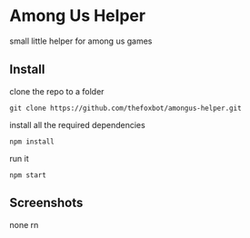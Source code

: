 # Among Us Helper
small little helper for among us games

## Install
clone the repo to a folder
```
git clone https://github.com/thefoxbot/amongus-helper.git
```

install all the required dependencies
```
npm install
```

run it
```
npm start
```

## Screenshots

none rn